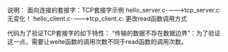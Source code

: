 说明：
面向连接的套接字：TCP套接字示例
hello_server.c---->tcp_server.c:  无变化！
hello_client.c---->tcp_client.c:  更改read函数调用方式

代码为了验证TCP套接字的如下特性：
“传输的数据不存在数据边界”：为了验证这一点，需要让weite函数的调用次数不同于read函数的调用次数。

